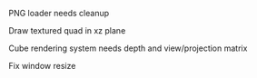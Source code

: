 PNG loader needs cleanup

Draw textured quad in xz plane

Cube rendering system needs depth and view/projection matrix

Fix window resize
